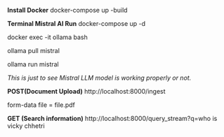 **Install Docker**
docker-compose up -build  


**Terminal Mistral AI Run**
docker-compose up -d

docker exec -it ollama bash

ollama pull mistral

ollama run mistral


_This is just to see Mistral LLM model is working properly or not._



**POST(Document Upload)**
http://localhost:8000/ingest

form-data
file = file.pdf

**GET (Search information)**
http://localhost:8000/query_stream?q=who is vicky chhetri
